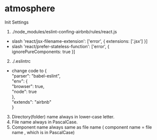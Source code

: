 # atmosphere

Init Settings
1. ./node_modules/eslint-confing-airbnb/rules/react.js
  - slash 'react/jsx-filename-extension': ['error', { extensions: ['.jsx'] }]
  - slash 'react/prefer-stateless-function': ['error', { ignorePureComponents: true }]

2. ./.eslintrc 
  - change code to 
{ <br>
  "parser": "babel-eslint",<br>
  "env": {<br>
    "browser": true,<br>
    "node": true<br>
  },<br>
  "extends": "airbnb"<br>
}<br>

3. Directory(folder) name always in lower-case letter.
4. File name always in PascalCase.
5. Component name always same as file name ( component name = file name , which is in PascalCase)


